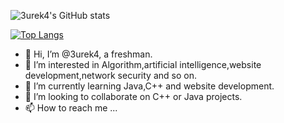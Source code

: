 ![3urek4's GitHub stats](https://github-readme-stats.vercel.app/api?username=3urek4&count_private=true&show_icons=true&theme=radical)  

[![Top Langs](https://github-readme-stats.vercel.app/api/top-langs/?username=3urek4&layout=compact)](https://github.com/anuraghazra/github-readme-stats)
- 👋 Hi, I’m @3urek4, a freshman.
- 👀 I’m interested in Algorithm,artificial intelligence,website development,network security and so on.
- 🌱 I’m currently learning Java,C++ and website development.
- 💞️ I’m looking to collaborate on C++ or Java projects.                                                                          
- 📫 How to reach me ...

<!---
3urek4/GuoHuan is a ✨ special ✨ repository because its `README.md` (this file) appears on your GitHub profile.
You can click the Preview link to take a look at your changes.
--->
